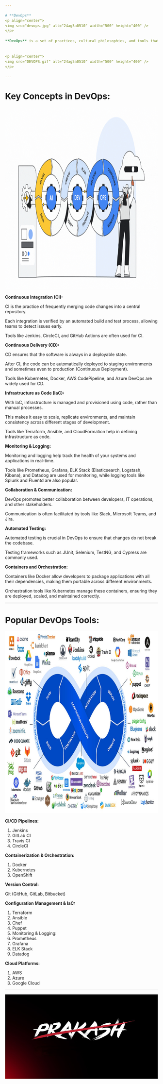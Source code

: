 ```yaml
---

# **DevOps**
<p align="center">
<img src="devops.jpg" alt="24ag5a0510" width="500" height="400" />
</p>

**DevOps** is a set of practices, cultural philosophies, and tools that aim to bridge the gap between **software development (Dev)** and **IT operations (Ops)**. The goal is to shorten the development lifecycle, deliver high-quality software quickly, and improve collaboration between development, operations, and other stakeholders.


<p align="center">
<img src="DEVOPS.gif" alt="24ag5a0510" width="500" height="400" />
</p>

---
```


# **Key Concepts in DevOps:**
<p align="center">
<img src="hh.gif" alt="24ag5a0510" width="700" height="600" />
</p>


**Continuous Integration (CI):**

CI is the practice of frequently merging code changes into a central repository.

Each integration is verified by an automated build and test process, allowing teams to detect issues early.

Tools like Jenkins, CircleCI, and GitHub Actions are often used for CI.

**Continuous Delivery (CD):**

CD ensures that the software is always in a deployable state.

After CI, the code can be automatically deployed to staging environments and sometimes even to production (Continuous Deployment).

Tools like Kubernetes, Docker, AWS CodePipeline, and Azure DevOps are widely used for CD.

**Infrastructure as Code (IaC):**

With IaC, infrastructure is managed and provisioned using code, rather than manual processes.

This makes it easy to scale, replicate environments, and maintain consistency across different stages of development.

Tools like Terraform, Ansible, and CloudFormation help in defining infrastructure as code.

**Monitoring & Logging:**

Monitoring and logging help track the health of your systems and applications in real-time.

Tools like Prometheus, Grafana, ELK Stack (Elasticsearch, Logstash, Kibana), and Datadog are used for monitoring, while logging tools like Splunk and Fluentd are also popular.

**Collaboration & Communication:**

DevOps promotes better collaboration between developers, IT operations, and other stakeholders.

Communication is often facilitated by tools like Slack, Microsoft Teams, and Jira.

**Automated Testing:**

Automated testing is crucial in DevOps to ensure that changes do not break the codebase.

Testing frameworks such as JUnit, Selenium, TestNG, and Cypress are commonly used.

**Containers and Orchestration:**

Containers like Docker allow developers to package applications with all their dependencies, making them portable across different environments.

Orchestration tools like Kubernetes manage these containers, ensuring they are deployed, scaled, and maintained correctly.

---

# **Popular DevOps Tools:**
<p align="center">
  <img src="DevOpsTools.jpg" alt="24ag5a0510" width="700" height="600" />
</p>

**CI/CD Pipelines:**

1. Jenkins
2. GitLab CI
3. Travis CI
4. CircleCI

**Containerization & Orchestration:**

1. Docker
2. Kubernetes
3. OpenShift

**Version Control:**

Git (GitHub, GitLab, Bitbucket)

**Configuration Management & IaC:**

1. Terraform
2. Ansible
3. Chef
4. Puppet
5. Monitoring & Logging:
6. Prometheus
7. Grafana
8. ELK Stack
9. Datadog

**Cloud Platforms:**

1. AWS
2. Azure
3. Google Cloud

---


![24ag5a0510](Prash.jpg)



























